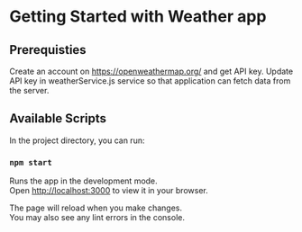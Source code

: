 # Getting Started with Weather app

## Prerequisties

Create an account on https://openweathermap.org/ and get API key. Update API key in weatherService.js service so that application can fetch data from the server. 

## Available Scripts

In the project directory, you can run:

### `npm start`

Runs the app in the development mode.\
Open [http://localhost:3000](http://localhost:3000) to view it in your browser.

The page will reload when you make changes.\
You may also see any lint errors in the console.

